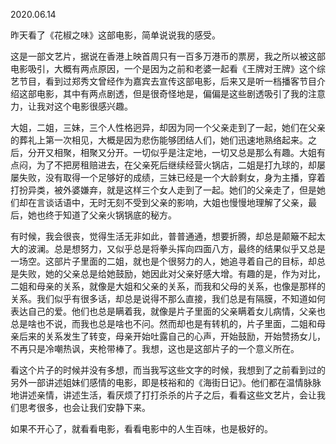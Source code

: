 2020.06.14

昨天看了《花椒之味》这部电影，简单说说我的感受。

这是一部文艺片，据说在香港上映首周只有一百多万港币的票房，我之所以被这部电影吸引，大概有两点原因，一个是因为之前和老婆一起看《王牌对王牌》这个综艺节目，看到过郑秀文曾经作为嘉宾去宣传这部电影，后来又是听一档播客节目介绍这部电影，其中有两点剧透，但是很奇怪地是，偏偏是这些剧透吸引了我的注意力，让我对这个电影很感兴趣。


大姐，二姐，三妹，三个人性格迥异，却因为同一个父亲走到了一起，她们在父亲的葬礼上第一次相见，大概是因为悲伤能够团结人们，她们迅速地熟络起来。之后，分开又相聚，相聚又分开。一切似乎是注定地，一切又总是那么有趣。大姐有点闷，为了不把房租赔进去，在父亲死后继续经营火锅店，二姐是打九球的，却屡屡失败，没有取得一个足够好的成绩，三妹已经是一个大龄剩女，身为主播，穿着打扮异类，被外婆嫌弃，就是这样三个女人走到了一起。她们的父亲走了，但是她们却在言谈话语中，无时无刻不受到父亲的影响，大姐也慢慢地理解了父亲，最后，她也终于知道了父亲火锅锅底的秘方。


有时候，我会很丧，觉得生活无非如此，普普通通，想要折腾，却总是颠簸不起太大的波澜。总是想努力，又似乎总是将拳头挥向四面八方，最终的结果似乎又总是一场空。这部片子里面的二姐，就也是个很努力的人，她追寻着自己的目标，却总是失败，她的父亲总是给她鼓励，她因此对父亲好感大增。有趣的是，作为对比，二姐和母亲的关系，就像是大姐和父亲的关系，而我和父母的关系，也像是那样的关系。我们似乎有很多话，却总是说得不那么直接，我们总是有隔膜，不知道如何表达自己的爱。他们也总是瞒着我，就像是片子里面的父亲瞒着女儿病情，父亲也总是啥也不说，而我也总是啥也不问。然而却也是有转机的，片子里面，二姐和母亲后来的关系发生了转变，母亲开始吐露自己的心声，开始鼓励，开始赞扬女儿，不再只是冷嘲热讽，夹枪带棒了。我想，这也是这部片子的一个意义所在。

看这个片子的时候并没有多想，而当我写这些文字的时候，我想到了之前看到过的另外一部讲述姐妹们感情的电影，即是枝裕和的《海街日记》。他们都在温情脉脉地讲述亲情，讲述生活，看厌烦了打打杀杀的片子之后，看看这些文艺片，会让我们思考很多，也会让我们安静下来。

如果不开心了，就看看电影，看看电影中的人生百味，也是极好的。

